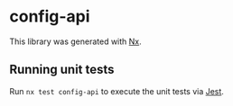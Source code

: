 # config-api

This library was generated with [Nx](https://nx.dev).

## Running unit tests

Run `nx test config-api` to execute the unit tests via [Jest](https://jestjs.io).
